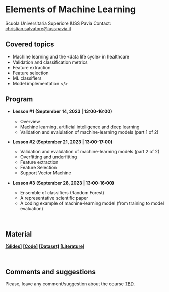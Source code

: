 # Elements of Machine Learning
Scuola Universitaria Superiore IUSS Pavia
Contact: christian.salvatore@iusspavia.it

## Covered topics
* Machine learning and the «data life cycle» in healthcare
* Validation and classification metrics
* Feature extraction
* Feature selection
* ML classifiers
* Model implementation </>

## Program
* __Lesson #1__ __(September 14, 2023 \| 13:00-16:00)__ <br>
	* Overview
	* Machine learning, artificial intelligence and deep learning
 	* Validation and evalulation of machine-learning models (part 1 of 2)
 
* __Lesson #2__ __(September 21, 2023 \| 13:00-17:00)__ <br>
	* Validation and evalulation of machine-learning models (part 2 of 2)
 	* Overfitting and underfitting 
 	* Feature extraction
  	* Feature Selection
  	* Support Vector Machine
 
* __Lesson #3__ __(September 28, 2023 \| 13:00-16:00)__ <br>
	* Ensemble of classifiers (Random Forest)
 	* A representative scientific paper
  	* A coding example of machine-learning model (from training to model evaluation) 

<br>

## Material
[__[Slides]__](https://github.com/christiansalvatore/elements-of-machinelearning/tree/main/slides)
[__[Code]__](https://drive.google.com/drive/folders/1n_gFTtQ3mtk3M0wRturKxflEzL9g7zJT?usp=sharing)
[__[Dataset]__](https://drive.google.com/drive/folders/1kngsU25SF0BHgpGudyqOGL1pxYYWrKFR?usp=sharing)
[__[Literature]__](https://github.com/christiansalvatore/elements-of-machinelearning/tree/main/scientific-papers)
<br>

<br>

## Comments and suggestions
Please, leave any comment/suggestion about the course [TBD]().
